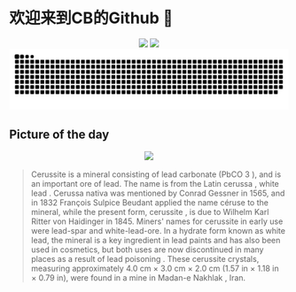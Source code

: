
# 欢迎来到CB的Github 👋

<div align="center">
  <img height="137px" src="https://github-readme-stats.vercel.app/api?username=SuperCB&show_icons=true&theme=radical" />
  <img height="137px" src="https://github-readme-stats.vercel.app/api/top-langs/?username=SuperCB&hide_title=true&hide_border=true&layout=compact&langs_count=6&text_color=000&icon_color=fff" />
</div>


<div align="center">
    <img src="./contribution-snake/github-contribution-grid-snake.svg" />
</div>



## Picture of the day
<div align="center">
  <img width=400px src="https://upload.wikimedia.org/wikipedia/commons/thumb/2/28/Cerussite_-_Nakhlak_mine%2C_Anarak%2C_Esfahan%2C_Iran.jpg/750px-Cerussite_-_Nakhlak_mine%2C_Anarak%2C_Esfahan%2C_Iran.jpg" />
</div>

>Cerussite  is a  mineral  consisting of  lead carbonate  (PbCO 3 ), and is an important  ore  of lead. The name is from the Latin  cerussa ,  white lead .  Cerussa nativa  was mentioned by  Conrad Gessner  in 1565, and in 1832  François Sulpice Beudant  applied the name  céruse  to the mineral, while the present form,  cerussite , is due to  Wilhelm Karl Ritter von Haidinger  in 1845. Miners' names for cerussite in early use were lead-spar and white-lead-ore. In a  hydrate  form known as white lead, the mineral is a key ingredient in  lead paints  and has also been used in cosmetics, but both uses are now discontinued in many places as a result of  lead poisoning . These cerussite crystals, measuring approximately 4.0 cm × 3.0 cm × 2.0 cm (1.57 in × 1.18 in × 0.79 in), were found in a mine in  Madan-e Nakhlak , Iran.


